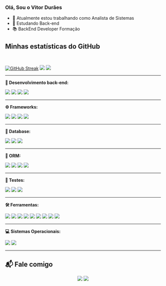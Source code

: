 ### Olá, Sou o Vitor Durães

- 🔭 Atualmente estou trabalhando como Analista de Sistemas  
- 🌱 Estudando Back-end  
- 📚 BackEnd Developer Formação  

## Minhas estatísticas do GitHub

<div display="inline-block" align="left"><br>

[![GitHub Streak](https://streak-stats.demolab.com?user=VitorDuraes&theme=tokyonight&locale=pt_BR)](https://git.io/streak-stats)
![](https://github-readme-stats.vercel.app/api?username=VitorDuraes&show_icons=true&theme=tokyonight)
![](https://github-readme-stats.vercel.app/api/top-langs/?username=VitorDuraes&theme=tokyonight&custom_title=Linguagens%20mais%20usadas&layout=compact)

</div>

---

**🧠 Desenvolvimento back-end:**

![](https://img.shields.io/badge/c%23-%23239120.svg?style=for-the-badge&logo=csharp&logoColor=white)
![](https://img.shields.io/badge/node.js-6DA55F?style=for-the-badge&logo=node.js&logoColor=white)
![](https://img.shields.io/badge/java-%23ED8B00.svg?style=for-the-badge&logo=openjdk&logoColor=white)
![](https://img.shields.io/badge/TypeScript-3178C6?style=for-the-badge&logo=typescript&logoColor=white)

---

**⚙️ Frameworks:**

![](https://img.shields.io/badge/.NET-5C2D91?style=for-the-badge&logo=.net&logoColor=white)
![](https://img.shields.io/badge/Entity_Framework-8C3D65?style=for-the-badge&logo=dotnet&logoColor=white)
![](https://img.shields.io/badge/NestJS-E0234E.svg?style=for-the-badge&logo=nestjs&logoColor=white)
![](https://img.shields.io/badge/React_Native-20232A.svg?style=for-the-badge&logo=react&logoColor=61DAFB)

---

**💾 Database:**

![](https://img.shields.io/badge/MySQL-4479A1.svg?style=for-the-badge&logo=mysql&logoColor=white)
![](https://img.shields.io/badge/MongoDB-47A248.svg?style=for-the-badge&logo=mongodb&logoColor=white)
![](https://img.shields.io/badge/PostgreSQL-4169e1.svg?style=for-the-badge&logo=postgresql&logoColor=white)

---

**🔧 ORM:**

![](https://img.shields.io/badge/Sequelize-52B0E7.svg?style=for-the-badge&logo=sequelize&logoColor=white)
![](https://img.shields.io/badge/TypeORM-FE0803.svg?style=for-the-badge&logo=typeorm&logoColor=white)
![](https://img.shields.io/badge/Hibernate-59666C.svg?style=for-the-badge&logo=hibernate&logoColor=white)
![](https://img.shields.io/badge/Prisma-3982CE.svg?style=for-the-badge&logo=prisma&logoColor=white)

---

**🧪 Testes:**

![](https://img.shields.io/badge/Jest-C21325.svg?style=for-the-badge&logo=jest&logoColor=white)
![](https://img.shields.io/badge/Cypress-E5E5E5.svg?style=for-the-badge&logo=cypress&logoColor=058a5e)
![](https://img.shields.io/badge/Selenium-43B02A.svg?style=for-the-badge&logo=selenium&logoColor=white)

---

**🛠️ Ferramentas:**

![](https://img.shields.io/badge/VS_Code-007ACC.svg?style=for-the-badge&logo=visual-studio-code&logoColor=white)
![](https://img.shields.io/badge/Git-F05032.svg?style=for-the-badge&logo=git&logoColor=white)
![](https://img.shields.io/badge/Trello-0052CC.svg?style=for-the-badge&logo=trello&logoColor=white)
![](https://img.shields.io/badge/Miro-050038.svg?style=for-the-badge&logo=miro&logoColor=white)
![](https://img.shields.io/badge/Slack-4A154B.svg?style=for-the-badge&logo=slack&logoColor=white)
![](https://img.shields.io/badge/Discord-5865F2.svg?style=for-the-badge&logo=discord&logoColor=white)
![](https://img.shields.io/badge/Zoom-2D8CFF.svg?style=for-the-badge&logo=zoom&logoColor=white)
![](https://img.shields.io/badge/Jira-0A0FFF.svg?style=for-the-badge&logo=jira&logoColor=white)
![](https://img.shields.io/badge/Grafana-F46800.svg?style=for-the-badge&logo=grafana&logoColor=white)

---

**💻 Sistemas Operacionais:**

![](https://img.shields.io/badge/Windows-0078D6.svg?style=for-the-badge&logo=windows&logoColor=white)
![](https://img.shields.io/badge/MacOS-000000.svg?style=for-the-badge&logo=apple&logoColor=white)

---

## 📬 Fale comigo

<div align="center">
 
[![](https://img.shields.io/badge/Microsoft_Outlook-0078D4?style=for-the-badge&logo=microsoft-outlook&logoColor=white)](mailto:vitordo09@hotmail.com)
[![](https://img.shields.io/badge/LinkedIn-0A66C2.svg?style=for-the-badge&logo=linkedin&logoColor=white)](https://www.linkedin.com/in/vitor-dur%C3%A3es-5080a2215/)

</div>
